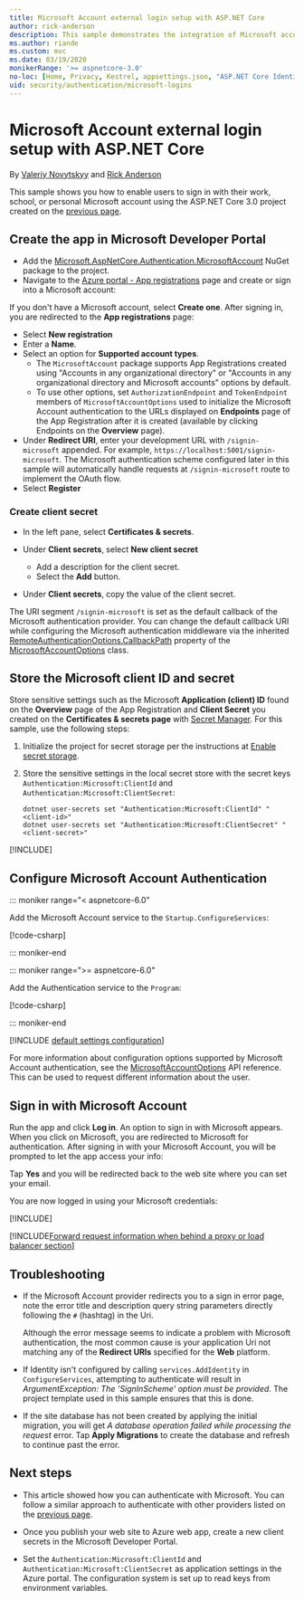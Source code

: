 ```yaml
---
title: Microsoft Account external login setup with ASP.NET Core
author: rick-anderson
description: This sample demonstrates the integration of Microsoft account user authentication into an existing ASP.NET Core app.
ms.author: riande
ms.custom: mvc
ms.date: 03/19/2020
monikerRange: '>= aspnetcore-3.0'
no-loc: [Home, Privacy, Kestrel, appsettings.json, "ASP.NET Core Identity", cookie, Cookie, Blazor, "Blazor Server", "Blazor WebAssembly", "Identity", "Let's Encrypt", Razor, SignalR]
uid: security/authentication/microsoft-logins
---
```

# Microsoft Account external login setup with ASP.NET Core

By [Valeriy Novytskyy](https://github.com/01binary) and [Rick Anderson](https://twitter.com/RickAndMSFT)

This sample shows you how to enable users to sign in with their work, school, or personal Microsoft account using the ASP.NET Core 3.0 project created on the [previous page](xref:security/authentication/social/index).

## Create the app in Microsoft Developer Portal

* Add the [Microsoft.AspNetCore.Authentication.MicrosoftAccount](https://www.nuget.org/packages/Microsoft.AspNetCore.Authentication.MicrosoftAccount/) NuGet package to the project.
* Navigate to the [Azure portal - App registrations](https://go.microsoft.com/fwlink/?linkid=2083908) page and create or sign into a Microsoft account:

If you don't have a Microsoft account, select **Create one**. After signing in, you are redirected to the **App registrations** page:

* Select **New registration**
* Enter a **Name**.
* Select an option for **Supported account types**.  <!-- Accounts for any org work with MS domain accounts. Most folks probably want the last option, personal MS accounts. It took 24 hours after setting this up for the keys to work -->
  * The `MicrosoftAccount` package supports App Registrations created using "Accounts in any organizational directory" or "Accounts in any organizational directory and Microsoft accounts" options by default.
  * To use other options, set `AuthorizationEndpoint` and `TokenEndpoint` members of `MicrosoftAccountOptions` used to initialize the Microsoft Account authentication to the URLs displayed on **Endpoints** page of the App Registration after it is created (available by clicking Endpoints on the **Overview** page).
* Under **Redirect URI**, enter your development URL with `/signin-microsoft` appended. For example, `https://localhost:5001/signin-microsoft`. The Microsoft authentication scheme configured later in this sample will automatically handle requests at `/signin-microsoft` route to implement the OAuth flow.
* Select **Register**

### Create client secret

* In the left pane, select **Certificates & secrets**.
* Under **Client secrets**, select **New client secret**

  * Add a description for the client secret.
  * Select the **Add** button.

* Under **Client secrets**, copy the value of the client secret.

The URI segment `/signin-microsoft` is set as the default callback of the Microsoft authentication provider. You can change the default callback URI while configuring the Microsoft authentication middleware via the inherited [RemoteAuthenticationOptions.CallbackPath](/dotnet/api/microsoft.aspnetcore.authentication.remoteauthenticationoptions.callbackpath) property of the [MicrosoftAccountOptions](/dotnet/api/microsoft.aspnetcore.authentication.microsoftaccount.microsoftaccountoptions) class.

## Store the Microsoft client ID and secret

Store sensitive settings such as the Microsoft **Application (client) ID** found on the **Overview** page of the App Registration and **Client Secret** you created on the **Certificates & secrets page** with [Secret Manager](xref:security/app-secrets). For this sample, use the following steps:

1. Initialize the project for secret storage per the instructions at [Enable secret storage](xref:security/app-secrets#enable-secret-storage).
1. Store the sensitive settings in the local secret store with the secret keys `Authentication:Microsoft:ClientId` and `Authentication:Microsoft:ClientSecret`:

    ```dotnetcli
    dotnet user-secrets set "Authentication:Microsoft:ClientId" "<client-id>"
    dotnet user-secrets set "Authentication:Microsoft:ClientSecret" "<client-secret>"
    ```

[!INCLUDE[](~/includes/environmentVarableColon.md)]

## Configure Microsoft Account Authentication

::: moniker range="< aspnetcore-6.0"

Add the Microsoft Account service to the `Startup.ConfigureServices`:

[!code-csharp[](~/security/authentication/social/social-code/3.x/StartupMS3x.cs?name=snippet&highlight=10-14)]

::: moniker-end

::: moniker range=">= aspnetcore-6.0"

Add the Authentication service to the `Program`:

[!code-csharp[](~/security/authentication/social/social-code/6.x/ProgramMS.cs)]

::: moniker-end

[!INCLUDE [default settings configuration](includes/default-settings.md)]

For more information about configuration options supported by Microsoft Account authentication, see the [MicrosoftAccountOptions](/dotnet/api/microsoft.aspnetcore.builder.microsoftaccountoptions) API reference. This can be used to request different information about the user.

## Sign in with Microsoft Account

Run the app and click **Log in**. An option to sign in with Microsoft appears. When you click on Microsoft, you are redirected to Microsoft for authentication. After signing in with your Microsoft Account, you will be prompted to let the app access your info:

Tap **Yes** and you will be redirected back to the web site where you can set your email.

You are now logged in using your Microsoft credentials:

[!INCLUDE[](includes/chain-auth-providers.md)]

[!INCLUDE[Forward request information when behind a proxy or load balancer section](includes/forwarded-headers-middleware.md)]

## Troubleshooting

* If the Microsoft Account provider redirects you to a sign in error page, note the error title and description query string parameters directly following the `#` (hashtag) in the Uri.

  Although the error message seems to indicate a problem with Microsoft authentication, the most common cause is your application Uri not matching any of the **Redirect URIs** specified for the **Web** platform.
* If Identity isn't configured by calling `services.AddIdentity` in `ConfigureServices`, attempting to authenticate will result in *ArgumentException: The 'SignInScheme' option must be provided*. The project template used in this sample ensures that this is done.
* If the site database has not been created by applying the initial migration, you will get *A database operation failed while processing the request* error. Tap **Apply Migrations** to create the database and refresh to continue past the error.

## Next steps

* This article showed how you can authenticate with Microsoft. You can follow a similar approach to authenticate with other providers listed on the [previous page](xref:security/authentication/social/index).

* Once you publish your web site to Azure web app, create a new client secrets in the Microsoft Developer Portal.

* Set the `Authentication:Microsoft:ClientId` and `Authentication:Microsoft:ClientSecret` as application settings in the Azure portal. The configuration system is set up to read keys from environment variables.
